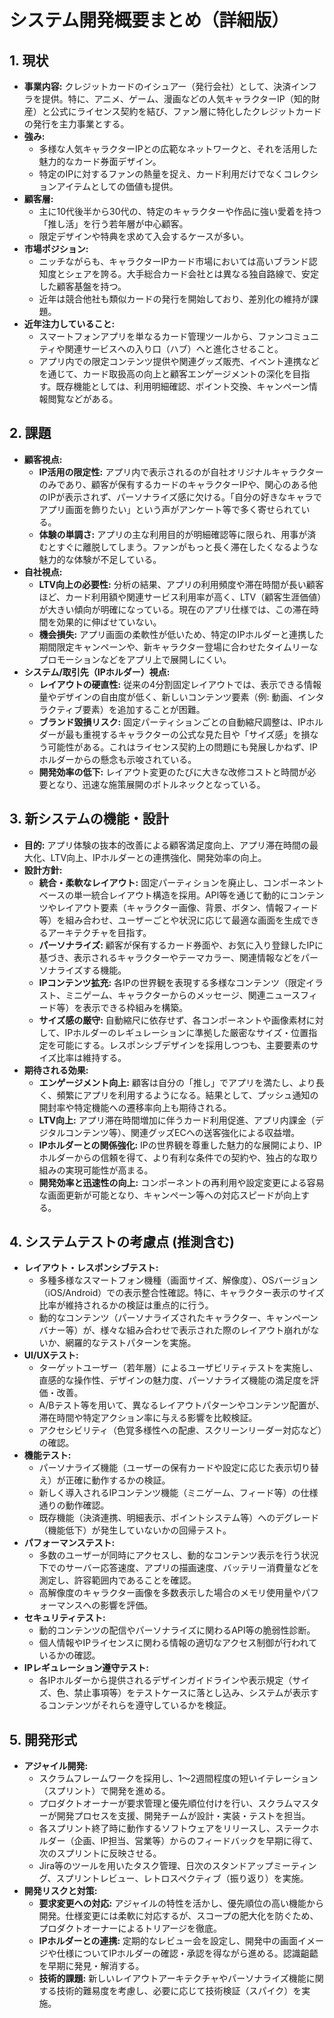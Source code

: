 # システム開発概要まとめ（詳細版）

## 1. 現状

* **事業内容:** クレジットカードのイシュアー（発行会社）として、決済インフラを提供。特に、アニメ、ゲーム、漫画などの人気キャラクターIP（知的財産）と公式にライセンス契約を結び、ファン層に特化したクレジットカードの発行を主力事業とする。
* **強み:**
    * 多様な人気キャラクターIPとの広範なネットワークと、それを活用した魅力的なカード券面デザイン。
    * 特定のIPに対するファンの熱量を捉え、カード利用だけでなくコレクションアイテムとしての価値も提供。
* **顧客層:**
    * 主に10代後半から30代の、特定のキャラクターや作品に強い愛着を持つ「推し活」を行う若年層が中心顧客。
    * 限定デザインや特典を求めて入会するケースが多い。
* **市場ポジション:**
    * ニッチながらも、キャラクターIPカード市場においては高いブランド認知度とシェアを誇る。大手総合カード会社とは異なる独自路線で、安定した顧客基盤を持つ。
    * 近年は競合他社も類似カードの発行を開始しており、差別化の維持が課題。
* **近年注力していること:**
    * スマートフォンアプリを単なるカード管理ツールから、ファンコミュニティや関連サービスへの入り口（ハブ）へと進化させること。
    * アプリ内での限定コンテンツ提供や関連グッズ販売、イベント連携などを通じて、カード取扱高の向上と顧客エンゲージメントの深化を目指す。既存機能としては、利用明細確認、ポイント交換、キャンペーン情報閲覧などがある。

## 2. 課題

* **顧客視点:**
    * **IP活用の限定性:** アプリ内で表示されるのが自社オリジナルキャラクターのみであり、顧客が保有するカードのキャラクターIPや、関心のある他のIPが表示されず、パーソナライズ感に欠ける。「自分の好きなキャラでアプリ画面を飾りたい」という声がアンケート等で多く寄せられている。
    * **体験の単調さ:** アプリの主な利用目的が明細確認等に限られ、用事が済むとすぐに離脱してしまう。ファンがもっと長く滞在したくなるような魅力的な体験が不足している。
* **自社視点:**
    * **LTV向上の必要性:** 分析の結果、アプリの利用頻度や滞在時間が長い顧客ほど、カード利用額や関連サービス利用率が高く、LTV（顧客生涯価値）が大きい傾向が明確になっている。現在のアプリ仕様では、この滞在時間を効果的に伸ばせていない。
    * **機会損失:** アプリ画面の柔軟性が低いため、特定のIPホルダーと連携した期間限定キャンペーンや、新キャラクター登場に合わせたタイムリーなプロモーションなどをアプリ上で展開しにくい。
* **システム/取引先（IPホルダー）視点:**
    * **レイアウトの硬直性:** 従来の4分割固定レイアウトでは、表示できる情報量やデザインの自由度が低く、新しいコンテンツ要素（例: 動画、インタラクティブ要素）を追加することが困難。
    * **ブランド毀損リスク:** 固定パーティションごとの自動縮尺調整は、IPホルダーが最も重視するキャラクターの公式な見た目や「サイズ感」を損なう可能性がある。これはライセンス契約上の問題にも発展しかねず、IPホルダーからの懸念も示唆されている。
    * **開発効率の低下:** レイアウト変更のたびに大きな改修コストと時間が必要となり、迅速な施策展開のボトルネックとなっている。

## 3. 新システムの機能・設計

* **目的:** アプリ体験の抜本的改善による顧客満足度向上、アプリ滞在時間の最大化、LTV向上、IPホルダーとの連携強化、開発効率の向上。
* **設計方針:**
    * **統合・柔軟なレイアウト:** 固定パーティションを廃止し、コンポーネントベースの単一統合レイアウト構造を採用。API等を通じて動的にコンテンツやレイアウト要素（キャラクター画像、背景、ボタン、情報フィード等）を組み合わせ、ユーザーごとや状況に応じて最適な画面を生成できるアーキテクチャを目指す。
    * **パーソナライズ:** 顧客が保有するカード券面や、お気に入り登録したIPに基づき、表示されるキャラクターやテーマカラー、関連情報などをパーソナライズする機能。
    * **IPコンテンツ拡充:** 各IPの世界観を表現する多様なコンテンツ（限定イラスト、ミニゲーム、キャラクターからのメッセージ、関連ニュースフィード等）を表示できる枠組みを構築。
    * **サイズ感の厳守:** 自動縮尺に依存せず、各コンポーネントや画像素材に対して、IPホルダーのレギュレーションに準拠した厳密なサイズ・位置指定を可能にする。レスポンシブデザインを採用しつつも、主要要素のサイズ比率は維持する。
* **期待される効果:**
    * **エンゲージメント向上:** 顧客は自分の「推し」でアプリを満たし、より長く、頻繁にアプリを利用するようになる。結果として、プッシュ通知の開封率や特定機能への遷移率向上も期待される。
    * **LTV向上:** アプリ滞在時間増加に伴うカード利用促進、アプリ内課金（デジタルコンテンツ等）、関連グッズECへの送客強化による収益増。
    * **IPホルダーとの関係強化:** IPの世界観を尊重した魅力的な展開により、IPホルダーからの信頼を得て、より有利な条件での契約や、独占的な取り組みの実現可能性が高まる。
    * **開発効率と迅速性の向上:** コンポーネントの再利用や設定変更による容易な画面更新が可能となり、キャンペーン等への対応スピードが向上する。

## 4. システムテストの考慮点 (推測含む)

* **レイアウト・レスポンシブテスト:**
    * 多種多様なスマートフォン機種（画面サイズ、解像度）、OSバージョン（iOS/Android）での表示整合性確認。特に、キャラクター表示のサイズ比率が維持されるかの検証は重点的に行う。
    * 動的なコンテンツ（パーソナライズされたキャラクター、キャンペーンバナー等）が、様々な組み合わせで表示された際のレイアウト崩れがないか、網羅的なテストパターンを実施。
* **UI/UXテスト:**
    * ターゲットユーザー（若年層）によるユーザビリティテストを実施し、直感的な操作性、デザインの魅力度、パーソナライズ機能の満足度を評価・改善。
    * A/Bテスト等を用いて、異なるレイアウトパターンやコンテンツ配置が、滞在時間や特定アクション率に与える影響を比較検証。
    * アクセシビリティ（色覚多様性への配慮、スクリーンリーダー対応など）の確認。
* **機能テスト:**
    * パーソナライズ機能（ユーザーの保有カードや設定に応じた表示切り替え）が正確に動作するかの検証。
    * 新しく導入されるIPコンテンツ機能（ミニゲーム、フィード等）の仕様通りの動作確認。
    * 既存機能（決済連携、明細表示、ポイントシステム等）へのデグレード（機能低下）が発生していないかの回帰テスト。
* **パフォーマンステスト:**
    * 多数のユーザーが同時にアクセスし、動的なコンテンツ表示を行う状況下でのサーバー応答速度、アプリの描画速度、バッテリー消費量などを測定し、許容範囲内であることを確認。
    * 高解像度のキャラクター画像を多数表示した場合のメモリ使用量やパフォーマンスへの影響を評価。
* **セキュリティテスト:**
    * 動的コンテンツの配信やパーソナライズに関わるAPI等の脆弱性診断。
    * 個人情報やIPライセンスに関わる情報の適切なアクセス制御が行われているかの確認。
* **IPレギュレーション遵守テスト:**
    * 各IPホルダーから提供されるデザインガイドラインや表示規定（サイズ、色、禁止事項等）をテストケースに落とし込み、システムが表示するコンテンツがそれらを遵守しているかを検証。

## 5. 開発形式

* **アジャイル開発:**
    * スクラムフレームワークを採用し、1〜2週間程度の短いイテレーション（スプリント）で開発を進める。
    * プロダクトオーナーが要求管理と優先順位付けを行い、スクラムマスターが開発プロセスを支援、開発チームが設計・実装・テストを担当。
    * 各スプリント終了時に動作するソフトウェアをリリースし、ステークホルダー（企画、IP担当、営業等）からのフィードバックを早期に得て、次のスプリントに反映させる。
    * Jira等のツールを用いたタスク管理、日次のスタンドアップミーティング、スプリントレビュー、レトロスペクティブ（振り返り）を実施。
* **開発リスクと対策:**
    * **要求変更への対応:** アジャイルの特性を活かし、優先順位の高い機能から開発。仕様変更には柔軟に対応するが、スコープの肥大化を防ぐため、プロダクトオーナーによるトリアージを徹底。
    * **IPホルダーとの連携:** 定期的なレビュー会を設定し、開発中の画面イメージや仕様についてIPホルダーの確認・承認を得ながら進める。認識齟齬を早期に発見・解消する。
    * **技術的課題:** 新しいレイアウトアーキテクチャやパーソナライズ機能に関する技術的難易度を考慮し、必要に応じて技術検証（スパイク）を実施。
